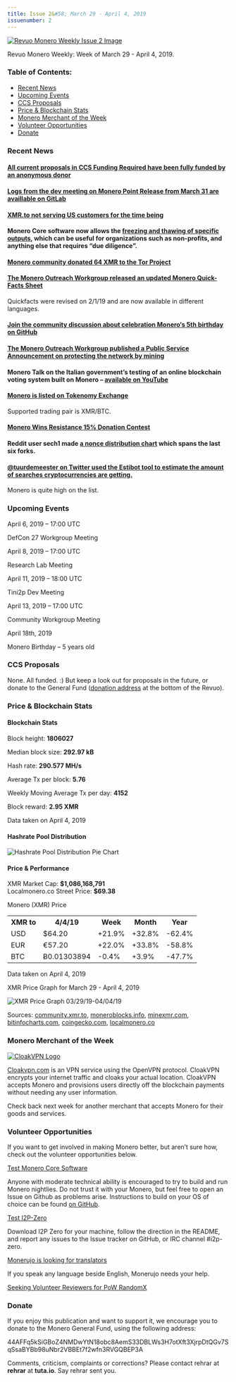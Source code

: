 ```yaml
---
title: Issue 2&#58; March 29 - April 4, 2019
issuenumber: 2
---
```

[<img src="/img/img-issue2.jpg" alt="Revuo Monero Weekly Issue 2 Image">](/issue-2.html)

Revuo Monero Weekly: Week of March 29 - April 4, 2019.
<!--more-->

<h3>Table of Contents:</h3>
<ul class="contents">
    <li><a href="#news">Recent News</a></li>
    <li><a href="#events">Upcoming Events</a></li>
    <li><a href="#proposals">CCS Proposals</a></li>
    <li><a href="#stats">Price & Blockchain Stats</a></li>
    <li><a href="#merchant">Monero Merchant of the Week</a></li>
    <li><a href="#volunteer">Volunteer Opportunities</a></li>
    <li><a href="#donate">Donate</a></li>
</ul>


<h3 id="news">Recent News</h3>

<div class="newsbyte">
    <h4>
        <a href="https://www.reddit.com/r/Monero/comments/b7s97g/some_generous_donors_topped_off_all_of_the/" target="_blank">All current proposals in CCS Funding Required have been fully funded by an anonymous donor</a>
    </h4>
</div>

<div class="newsbyte">
    <h4>
        <a href="https://repo.getmonero.org/monero-project/monero-site/blob/989dfe4db6d25e64b997f203bcb9fa913ccc5120/_posts/2019-03-31-logs-for-the-dev-meeting-held-on-2019-03-31.md" target="_blank">Logs from the dev meeting on Monero Point Release from March 31 are availlable on GitLab</a>
    </h4>
</div>

<div class="newsbyte">
    <h4>
        <a href="https://www.reddit.com/r/Monero/comments/b73rng/xmrto_not_serving_us_customers_for_the_time_being/" target="_blank">XMR.to not serving US customers for the time being</a>
    </h4>
</div>

<div class="newsbyte">
    <h4>
        Monero Core software now allows the <a href="https://twitter.com/JEhrenhofer/status/1112745292301041664" target="_blank">freezing and thawing of specific outputs</a>, which can be useful for organizations such as non-profits, and anything else that requires “due diligence”.
    </h4>
</div>

<div class="newsbyte">
    <h4>
        <a href="https://twitter.com/elkakai/status/1113139958716469249" target="_blank">Monero community donated 64 XMR to the Tor Project</a>
    </h4>
</div>

<div class="newsbyte">
    <h4>
        <a href="https://www.reddit.com/r/Monero/comments/b6pbhj/monero_quickfacts_sheet_revised_212019/" target="_blank">The Monero Outreach Workgroup released an updated Monero Quick-Facts Sheet</a>
    </h4>
    <p>Quickfacts were revised on 2/1/19 and are now available in different languages.</p>
</div>

<div class="newsbyte">
    <h4>
        <a href="https://github.com/monero-project/meta/issues/324" target="_blank">Join the community discussion about celebration Monero‘s 5th birthday on GitHub</a>
    </h4>
</div>

<div class="newsbyte">
    <h4>
        <a href="https://www.monerooutreach.org/mine-to-support-the-network.php" target="_blank">The Monero Outreach Workgroup published a Public Service Announcement on protecting the network by mining</a>
    </h4> 
</div>

<div class="newsbyte">
    <h4>
        Monero Talk on the Italian government’s testing of an online blockchain voting system built on Monero – <a href="https://www.youtube.com/watch?v=LLabc2nPE7o" target="_blank">available on YouTube</a>
    </h4>
</div>
 

<div class="newsbyte">
    <h4><a href="https://www.reddit.com/r/Monero/comments/b7z8g0/monero_listed_on_tokenomy_exchange/" target="_blank">Monero is listed on Tokenomy Exchange</a></h4>
    <p>Supported trading pair is XMR/BTC.</p>
</div>

<div class="newsbyte">
    <h4>
        <a href="https://medium.com/resistanceio/monero-wins-the-donation-contest-e1e7f771ac12" target="_blank">Monero Wins Resistance 15% Donation Contest</a>
    </h4>
</div>

<div class="newsbyte">
    <h4>
        Reddit user sech1 made <a href="https://cdn.discordapp.com/attachments/494821900711886848/561498176973045770/nonces.png" target="_blank">a nonce distribution chart</a> which spans the last six forks.
    </h4>
</div>

<div class="newsbyte">
    <h4>
        <a href="https://twitter.com/TuurDemeester/status/1111131198020112385" target="_blank">@tuurdemeester on Twitter used the Estibot tool to estimate the amount of searches cryptocurrencies are getting.</a>
    </h4>
    <p>Monero is quite high on the list.</p>
</div>

<h3 id="events">Upcoming Events</h3>

<div class="event">
    <p class="date">April 6, 2019 – 17:00 UTC</p>
    <p>DefCon 27 Workgroup Meeting</p>
</div>

<div class="event">
    <p class="date" markdown="1">April 8, 2019 – 17:00 UTC</p>
    <p markdown="1">Research Lab Meeting</p>
</div>

<div class="event">
    <p class="date" markdown="1">April 11, 2019 – 18:00 UTC</p>
    <p markdown="1">Tini2p Dev Meeting</p>
</div>

<div class="event">
    <p class="date" markdown="1">April 13, 2019 – 17:00 UTC</p>
    <p markdown="1">Community Workgroup Meeting</p>
</div>

<div class="event">
    <p class="date" markdown="1">April 18th, 2019</p>
    <p markdown="1">Monero Birthday – 5 years old</p>
</div>

<h3 id="proposals">CCS Proposals</h3>

None. All funded. :) But keep a look out for proposals in the future, or donate to the General Fund (<a href="#donate">donation address</a> at the bottom of the Revuo).

<h3 id="stats">Price & Blockchain Stats</h3>

<h4 class="stat">Blockchain Stats</h4>

<div class="bcstats">
    <p>Block height: <b>1806027</b></p>
    <p>Median block size: <b>292.97 kB</b></p>
    <p>Hash rate: <b>290.577 MH/s</b></p>
    <p>Average Tx per block: <b>5.76</b></p>
    <p>Weekly Moving Average Tx per day: <b>4152</b></p>
    <p>Block reward: <b>2.95 XMR</b></p>
</div>
<p class="note">Data taken on April 4, 2019</p>

<h4 class="stat">Hashrate Pool Distribution</h4>
<p><img src="/img/hashrate-pool-distribution-0404.png" alt="Hashrate Pool Distribution Pie Chart"/></p>

<h4 class="stat">Price & Performance</h4>

<div class="price-intro">XMR Market Cap:  <b>$1,086,168,791</b><br>Localmonero.co Street Price: <b>$69.38</b></div>

<p class="table-title">Monero (XMR) Price</p>
<table class="price-table">
  <tr class="row1">
    <th>XMR to</th>
    <th>4/4/19</th>
    <th>Week</th>
    <th>Month</th>
    <th>Year</th>
  </tr>
  <tr>
    <td data-th="XMR to">USD</td>
    <td data-th="03/29/19">$64.20</td>
    <td data-th="Week" class="green">+21.9%</td>
    <td data-th="Month" class="green">+32.8%</td>
    <td data-th="Year" class="red">-62.4%</td>
  </tr>
  <tr class="row3">
    <td data-th="XMR to">EUR</td>
    <td data-th="03/29/19">€57.20</td>
    <td data-th="Week" class="green">+22.0%</td>
    <td data-th="Month" class="green">+33.8%</td>
    <td data-th="Year" class="red">-58.8%</td>
  </tr>
  <tr>
    <td data-th="XMR to">BTC</td>
    <td data-th="03/29/19">Ƀ0.01303894</td>
    <td data-th="Week" class="red">-0.4%</td>
    <td data-th="Month" class="green">+3.9%</td>
    <td data-th="Year" class="red">-47.7%</td>
  </tr>
</table>
<p class="note">Data taken on April 4, 2019</p>

<p class="table-title">XMR Price Graph for March 29 - April 4, 2019</p>

![XMR Price Graph 03/29/19-04/04/19](/img/weekly-chart-0404.png "XMR Price Graph 03/22/19-03/29/19") 

Sources: <a href="https://community.xmr.to/explorer/mainnet/" target="_blank">community.xmr.to</a>, <a href="https://moneroblocks.info/stats/transaction-stats" target="_blank">moneroblocks.info</a>, <a href="https://minexmr.com/pools.html" target="_blank">minexmr.com</a>, <a href="https://bitinfocharts.com/monero/" target="_blank">bitinfocharts.com</a>, <a href="https://www.coingecko.com/" target="_blank">coingecko.com</a>, <a href="https://localmonero.co/" target="_blank">localmonero.co</a>

<h3 id="merchant">Monero Merchant of the Week</h3>

<a href="http://cloakvpn.com/" target="_blank"><img src="/img/cloakvpnlogo.jpg" alt="CloakVPN Logo" class="merchant-img" id="cloakvpn"></a>

<a href="http://cloakvpn.com/" target="_blank">Cloakvpn.com</a> is an VPN service using the OpenVPN protocol. CloakVPN encrypts your internet traffic and cloaks your actual location. CloakVPN accepts Monero and provisions users directly off the blockchain payments without needing any user information.

Check back next week for another merchant that accepts Monero for their goods and services.

<h3 id="volunteer">Volunteer Opportunities</h3>

<p>If you want to get involved in making Monero better, but aren’t sure how, check out the volunteer opportunities below.</p>

<p class="date"><a href="https://github.com/monero-project/monero" target="_blank">Test Monero Core Software</a></p>
<p>Anyone with moderate technical ability is encouraged to try to build and run Monero nightlies. Do not trust it with your Monero, but feel free to open an Issue on Github as problems arise. Instructions to build on your OS of choice can be found <a href="https://github.com/monero-project/monero#compiling-monero-from-source" target="_blank">on GitHub</a>. </p>

<p class="date"><a href="https://github.com/i2p-zero/i2p-zero/releases" target="_blank">Test I2P-Zero</a></p>
<p>Download I2P Zero for your machine, follow the direction in the README, and report any issues to the Issue tracker on GitHub, or IRC channel #i2p-zero.</p>

<p class="date"><a href="https://www.reddit.com/r/Monero/comments/b11aec/call_for_contributors_new_strings_for_monerujo_we/" target="_blank">Monerujo is looking for translators</a></p>
<p>If you speak any language beside English, Monerujo needs your help.</p>  

<p><a href="https://www.reddit.com/r/Monero/comments/b5fe5j/psa_seeking_volunteer_reviewers_for_pow_randomx/" target="_blank">Seeking Volunteer Reviewers for PoW RandomX</a></p>

<h3 id="donate">Donate</h3>

<p markdown="1">If you enjoy this publication and want to support it, we encourage you to donate to the Monero General Fund, using the following address:</p>

<p class="address" markdown="1">44AFFq5kSiGBoZ4NMDwYtN18obc8AemS33DBLWs3H7otXft3XjrpDtQGv7SqSsaBYBb98uNbr2VBBEt7f2wfn3RVGQBEP3A</p>

<!--p><a href="monero:44AFFq5kSiGBoZ4NMDwYtN18obc8AemS33DBLWs3H7otXft3XjrpDtQGv7SqSsaBYBb98uNbr2VBBEt7f2wfn3RVGQBEP3A" class="qr"><img src="/img/donate-monero.png"></a></p-->

Comments, criticism, complaints or corrections? Please contact rehrar at **rehrar** at **tuta.io**. Say rehrar sent you.